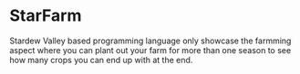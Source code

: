 # StarFarm
Stardew Valley based programming language
only showcase the farmming aspect where you can plant out your farm for more than one season to see how many crops you can end up with at the end.

